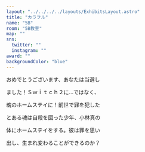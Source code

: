 ```yaml
---
layout: "../../../../layouts/ExhibitsLayout.astro"
title: "カラフル"
name: "5B"
room: "5B教室"
map: ""
sns:
  twitter: ""
  instagram: ""
award: ""
backgroundColor: "blue"
---
```


おめでとうございます、あなたは当選し

ました！Ｓｗｉｔｃｈ２に…ではなく、

魂のホームステイに！前世で罪を犯した

とある魂は自殺を図った少年、小林真の

体にホームステイをする。彼は罪を思い

出し、生まれ変わることができるのか？
